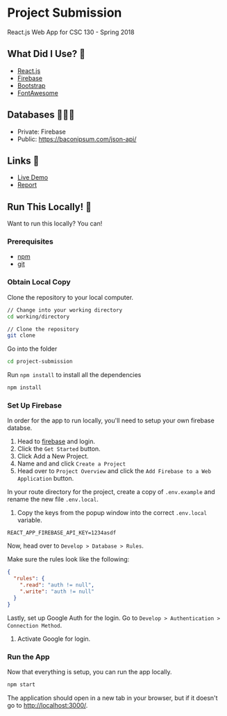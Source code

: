 # Project Submission

React.js Web App for CSC 130 - Spring 2018

## What Did I Use? 🐤

* [React.js](https://reactjs.org/)
* [Firebase](https://firebase.google.com/)
* [Bootstrap](https://getbootstrap.com/)
* [FontAwesome](https://fontawesome.com/)

## Databases 👩🏻‍💻

* Private: Firebase
* Public: https://baconipsum.com/json-api/

## Links 🔗

* [Live Demo]()
* [Report]()

## Run This Locally! 🚀

Want to run this locally? You can!

### Prerequisites

* [npm](https://www.npmjs.com/get-npm)
* [git](https://git-scm.com/)

### Obtain Local Copy

Clone the repository to your local computer.

```bash
// Change into your working directory
cd working/directory

// Clone the repository
git clone
```

Go into the folder

```bash
cd project-submission
```

Run `npm install` to install all the dependencies

```bash
npm install
```

### Set Up Firebase

In order for the app to run locally, you'll need to setup your own firebase databse.

1. Head to [firebase](https://firebase.google.com/) and login.
2. Click the `Get Started` button.
3. Click Add a New Project.
4. Name and and click `Create a Project`
5. Head over to `Project Overview` and click the `Add Firebase to a Web Application` button.

In your route directory for the project, create a copy of `.env.example` and rename the new file `.env.local`.

1. Copy the keys from the popup window into the correct `.env.local` variable.

```
REACT_APP_FIREBASE_API_KEY=1234asdf
```

Now, head over to `Develop > Database > Rules`.

Make sure the rules look like the following:

```json
{
  "rules": {
    ".read": "auth != null",
    ".write": "auth != null"
  }
}
```

Lastly, set up Google Auth for the login. Go to `Develop > Authentication > Connection Method`.

1. Activate Google for login.

### Run the App

Now that everything is setup, you can run the app locally.

```bash
npm start
```

The application should open in a new tab in your browser, but if it doesn't go to [http://localhost:3000/](http://localhost:3000/).
